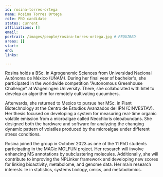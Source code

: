 ```yaml
---
id: rosina-torres-ortega
name: Rosina Torres Ortega
role: PhD candidate
status: current
affiliations: []
email:
portrait: /images/people/rosina-torres-ortega.jpg # REQUIRED
areas: []
start:
end:
links:

---
```


Rosina holds a BSc. in Agrogenomic Sciences from Universidad Nacional Autónoma de México (UNAM). During her final year of bachelor's, she participated in the worldwide competition "Autonomous Greenhouse Challenge" at Wageningen University. There, she collaborated with Intel to develop an algorithm for remotely cultivating cucumbers.

Afterwards, she returned to Mexico to pursue her MSc. in Plant Biotechnology at the Centro de Estudios Avanzados del IPN (CINVESTAV). Her thesis focused on developing a system for measuring real-time organic volatile emission from a microalgae called Neochloris oleoabundans. She designed both the hardware and software for analyzing the changing dynamic pattern of volatiles produced by the microalgae under different stress conditions.

Rosina joined the group in October 2023 as one of the 11 PhD students participating in the MAGic MOLFUN project. Her research will involve enhancing MS annotations by subclustering molecules. Additionally, she will contribute to improving the NPLinker framework and developing new scores for linking bioactivity, metabolome, and genome data. Her main research interests lie in statistics, systems biology, omics, and metabolomics.